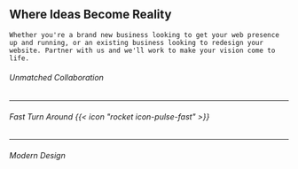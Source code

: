 ## Where **Ideas** Become **Reality**

`Whether you're a brand new business looking to get your web presence up and running, or an existing business looking to redesign your website. Partner with us and we'll work to make your vision come to life.`

###### _Unmatched Collaboration_

---

###### _Fast Turn Around {{< icon "rocket icon-pulse-fast" >}}_

---

###### _Modern Design_
